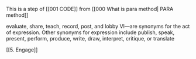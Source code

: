 This is a step of [[001 CODE]] from [[000 What is para method| PARA method]]

evaluate, share, teach, record, post, and lobby VI—are synonyms for the act of expression.
Other synonyms for expression include publish, speak, present, perform, produce, write, draw, interpret, critique, or translate

[[5. Engage]]
